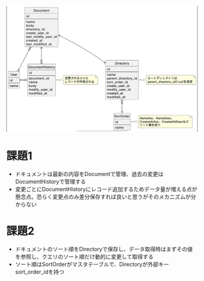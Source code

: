 ![](db-modeling-3.png)

# 課題1
- ドキュメントは最新の内容をDocumentで管理、過去の変更はDocumentHistoryで管理する
- 変更ごとにDocumentHistoryにレコード追加するためデータ量が増える点が懸念点。恐らく変更点のみ差分保存すれば良いと思うがそのメカニズムが分からない

# 課題2
- ドキュメントのソート順をDirectoryで保存し、データ取得時はまずその値を参照し、クエリのソート順だけ動的に変更して取得する
- ソート順はSortOrderがマスタテーブルで、Directoryが外部キーsort_order_idを持つ